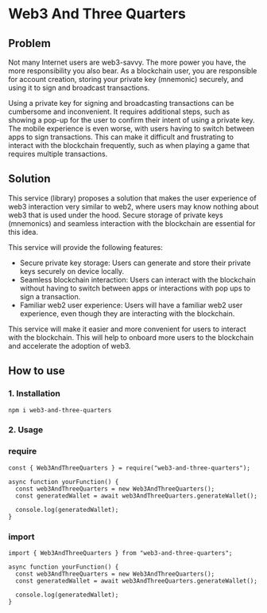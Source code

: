 # Web3 And Three Quarters

## Problem
Not many Internet users are web3-savvy. The more power you have, the more responsibility you also bear. As a blockchain user, you are responsible for account creation, storing your private key (mnemonic) securely, and using it to sign and broadcast transactions.

Using a private key for signing and broadcasting transactions can be cumbersome and inconvenient. It requires additional steps, such as showing a pop-up for the user to confirm their intent of using a private key. The mobile experience is even worse, with users having to switch between apps to sign transactions. This can make it difficult and frustrating to interact with the blockchain frequently, such as when playing a game that requires multiple transactions.

## Solution
This service (library) proposes a solution that makes the user experience of web3 interaction very similar to web2, where users may know nothing about web3 that is used under the hood. Secure storage of private keys (mnemonics) and seamless interaction with the blockchain are essential for this idea.

This service will provide the following features:
* Secure private key storage: Users can generate and store their private keys securely on device locally.
* Seamless blockchain interaction: Users can interact with the blockchain without having to switch between apps or interactions with pop ups to sign a transaction.
* Familiar web2 user experience: Users will have a familiar web2 user experience, even though they are interacting with the blockchain.

This service will make it easier and more convenient for users to interact with the blockchain. This will help to onboard more users to the blockchain and accelerate the adoption of web3.

## How to use
### 1. Installation
```npm i web3-and-three-quarters```

### 2. Usage
### require
```
const { Web3AndThreeQuarters } = require("web3-and-three-quarters");

async function yourFunction() {
  const web3AndThreeQuarters = new Web3AndThreeQuarters();
  const generatedWallet = await web3AndThreeQuarters.generateWallet();

  console.log(generatedWallet);
}
```

### import
```
import { Web3AndThreeQuarters } from "web3-and-three-quarters";

async function yourFunction() {
  const web3AndThreeQuarters = new Web3AndThreeQuarters();
  const generatedWallet = await web3AndThreeQuarters.generateWallet();

  console.log(generatedWallet);
}
```
